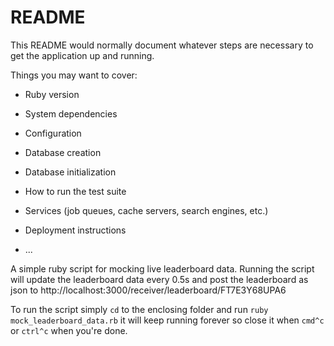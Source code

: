 # README

This README would normally document whatever steps are necessary to get the
application up and running.

Things you may want to cover:

* Ruby version

* System dependencies

* Configuration

* Database creation

* Database initialization

* How to run the test suite

* Services (job queues, cache servers, search engines, etc.)

* Deployment instructions

* ...

A simple ruby script for mocking live leaderboard data. Running the script will update the leaderboard data every 0.5s and post the leaderboard as json to http://localhost:3000/receiver/leaderboard/FT7E3Y68UPA6

To run the script simply `cd` to the enclosing folder and run `ruby mock_leaderboard_data.rb` it will keep running forever so close it when `cmd^c` or `ctrl^c` when you're done.